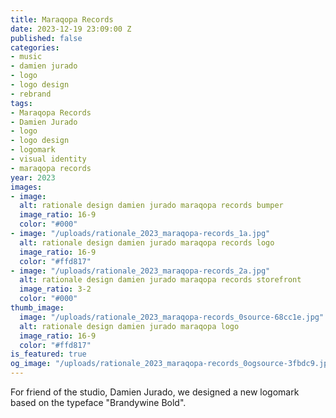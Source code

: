 ```yaml
---
title: Maraqopa Records
date: 2023-12-19 23:09:00 Z
published: false
categories:
- music
- damien jurado
- logo
- logo design
- rebrand
tags:
- Maraqopa Records
- Damien Jurado
- logo
- logo design
- logomark
- visual identity
- maraqopa records
year: 2023
images:
- image: 
  alt: rationale design damien jurado maraqopa records bumper
  image_ratio: 16-9
  color: "#000"
- image: "/uploads/rationale_2023_maraqopa-records_1a.jpg"
  alt: rationale design damien jurado maraqopa records logo
  image_ratio: 16-9
  color: "#ffd817"
- image: "/uploads/rationale_2023_maraqopa-records_2a.jpg"
  alt: rationale design damien jurado maraqopa records storefront
  image_ratio: 3-2
  color: "#000"
thumb_image:
  image: "/uploads/rationale_2023_maraqopa-records_0source-68cc1e.jpg"
  alt: rationale design damien jurado maraqopa logo
  image_ratio: 16-9
  color: "#ffd817"
is_featured: true
og_image: "/uploads/rationale_2023_maraqopa-records_0ogsource-3fbdc9.jpg"
---
```


For friend of the studio, Damien Jurado, we designed a new logomark based on the typeface "Brandywine Bold". 